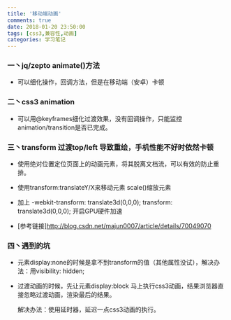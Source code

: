 ```yaml
---
title: '移动端动画'
comments: true
date: 2018-01-20 23:50:00
tags: [css3,兼容性,动画]
categories: 学习笔记
---
```

### 一丶jq/zepto animate()方法

- 可以细化操作，回调方法，但是在移动端（安卓）卡顿

### 二丶css3 animation

- 可以用@keyframes细化过渡效果，没有回调操作，只能监控animation/transition是否已完成。

### 三丶transform 过渡top/left 导致重绘，手机性能不好时依然卡顿

- 使用绝对位置定位页面上的动画元素，将其脱离文档流，可以有效的防止重排。

- 使用transform:translateY/X来移动元素  scale()缩放元素

- 加上 -webkit-transform: translate3d(0,0,0); transform: translate3d(0,0,0); 开启GPU硬件加速

- [参考链接]http://blog.csdn.net/majun0007/article/details/70049070

### 四丶遇到的坑

- 元素display:none的时候是拿不到transform的值（其他属性没试），解决办法：用visibility: hidden;

- 过渡动画的时候，先让元素display:block 马上执行css3动画，结果浏览器直接忽略过渡动画，渲染最后的结果。

  解决办法：使用延时器，延迟一点css3动画的执行。

